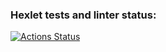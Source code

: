 ### Hexlet tests and linter status:
[![Actions Status](https://github.com/toujoursMaxim/java-project-71/workflows/hexlet-check/badge.svg)](https://github.com/toujoursMaxim/java-project-71/actions)